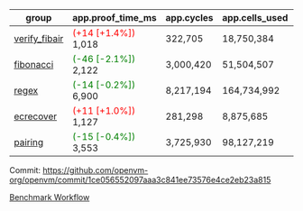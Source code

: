 | group | app.proof_time_ms | app.cycles | app.cells_used | leaf.proof_time_ms | leaf.cycles | leaf.cells_used |
| -- | -- | -- | -- | -- | -- | -- |
| [verify_fibair](https://github.com/openvm-org/openvm/blob/benchmark-results/benchmarks-pr/1939/verify_fibair-1ce056552097aaa3c841ee73576e4ce2eb23a815.md) |<span style='color: red'>(+14 [+1.4%])</span> 1,018 |  322,705 |  18,750,384 |- | - | - |
| [fibonacci](https://github.com/openvm-org/openvm/blob/benchmark-results/benchmarks-pr/1939/fibonacci-1ce056552097aaa3c841ee73576e4ce2eb23a815.md) |<span style='color: green'>(-46 [-2.1%])</span> 2,122 |  3,000,420 |  51,504,507 |- | - | - |
| [regex](https://github.com/openvm-org/openvm/blob/benchmark-results/benchmarks-pr/1939/regex-1ce056552097aaa3c841ee73576e4ce2eb23a815.md) |<span style='color: green'>(-14 [-0.2%])</span> 6,900 |  8,217,194 |  164,734,992 |- | - | - |
| [ecrecover](https://github.com/openvm-org/openvm/blob/benchmark-results/benchmarks-pr/1939/ecrecover-1ce056552097aaa3c841ee73576e4ce2eb23a815.md) |<span style='color: red'>(+11 [+1.0%])</span> 1,127 |  281,298 |  8,875,685 |- | - | - |
| [pairing](https://github.com/openvm-org/openvm/blob/benchmark-results/benchmarks-pr/1939/pairing-1ce056552097aaa3c841ee73576e4ce2eb23a815.md) |<span style='color: green'>(-15 [-0.4%])</span> 3,553 |  3,725,930 |  98,127,219 |- | - | - |


Commit: https://github.com/openvm-org/openvm/commit/1ce056552097aaa3c841ee73576e4ce2eb23a815

[Benchmark Workflow](https://github.com/openvm-org/openvm/actions/runs/16784897961)

